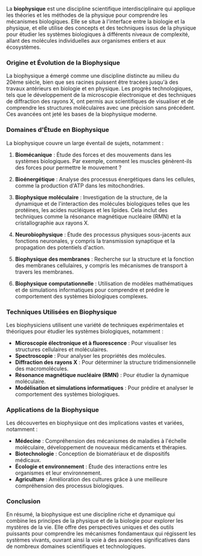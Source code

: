La **biophysique** est une discipline scientifique interdisciplinaire qui applique les théories et les méthodes de la physique pour comprendre les mécanismes biologiques. Elle se situe à l'interface entre la biologie et la physique, et elle utilise des concepts et des techniques issus de la physique pour étudier les systèmes biologiques à différents niveaux de complexité, allant des molécules individuelles aux organismes entiers et aux écosystèmes.

### Origine et Évolution de la Biophysique

La biophysique a émergé comme une discipline distincte au milieu du 20ème siècle, bien que ses racines puissent être tracées jusqu'à des travaux antérieurs en biologie et en physique. Les progrès technologiques, tels que le développement de la microscopie électronique et des techniques de diffraction des rayons X, ont permis aux scientifiques de visualiser et de comprendre les structures moléculaires avec une précision sans précédent. Ces avancées ont jeté les bases de la biophysique moderne.

### Domaines d'Étude en Biophysique

La biophysique couvre un large éventail de sujets, notamment :

1. **Biomécanique** : Étude des forces et des mouvements dans les systèmes biologiques. Par exemple, comment les muscles génèrent-ils des forces pour permettre le mouvement ?

2. **Bioénergétique** : Analyse des processus énergétiques dans les cellules, comme la production d'ATP dans les mitochondries.

3. **Biophysique moléculaire** : Investigation de la structure, de la dynamique et de l'interaction des molécules biologiques telles que les protéines, les acides nucléiques et les lipides. Cela inclut des techniques comme la résonance magnétique nucléaire (RMN) et la cristallographie aux rayons X.

4. **Neurobiophysique** : Étude des processus physiques sous-jacents aux fonctions neuronales, y compris la transmission synaptique et la propagation des potentiels d'action.

5. **Biophysique des membranes** : Recherche sur la structure et la fonction des membranes cellulaires, y compris les mécanismes de transport à travers les membranes.

6. **Biophysique computationnelle** : Utilisation de modèles mathématiques et de simulations informatiques pour comprendre et prédire le comportement des systèmes biologiques complexes.

### Techniques Utilisées en Biophysique

Les biophysiciens utilisent une variété de techniques expérimentales et théoriques pour étudier les systèmes biologiques, notamment :

- **Microscopie électronique et à fluorescence** : Pour visualiser les structures cellulaires et moléculaires.
- **Spectroscopie** : Pour analyser les propriétés des molécules.
- **Diffraction des rayons X** : Pour déterminer la structure tridimensionnelle des macromolécules.
- **Résonance magnétique nucléaire (RMN)** : Pour étudier la dynamique moléculaire.
- **Modélisation et simulations informatiques** : Pour prédire et analyser le comportement des systèmes biologiques.

### Applications de la Biophysique

Les découvertes en biophysique ont des implications vastes et variées, notamment :

- **Médecine** : Compréhension des mécanismes de maladies à l'échelle moléculaire, développement de nouveaux médicaments et thérapies.
- **Biotechnologie** : Conception de biomatériaux et de dispositifs médicaux.
- **Écologie et environnement** : Étude des interactions entre les organismes et leur environnement.
- **Agriculture** : Amélioration des cultures grâce à une meilleure compréhension des processus biologiques.

### Conclusion

En résumé, la biophysique est une discipline riche et dynamique qui combine les principes de la physique et de la biologie pour explorer les mystères de la vie. Elle offre des perspectives uniques et des outils puissants pour comprendre les mécanismes fondamentaux qui régissent les systèmes vivants, ouvrant ainsi la voie à des avancées significatives dans de nombreux domaines scientifiques et technologiques.